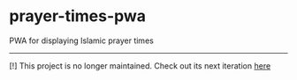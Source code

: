 # prayer-times-pwa
PWA for displaying Islamic prayer times

---
[!] This project is no longer maintained. Check out its next iteration [here](https://github.com/arafatamim/waqt-web)
